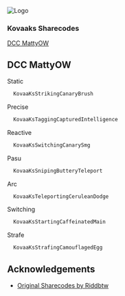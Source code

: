 ![Logo](https://themeta.com/wp-content/uploads/2021/11/kovaaks_logo.png)

### Kovaaks Sharecodes

[DCC MattyOW](https://github.com/bovaauf/Kovaaks-Sharecodes#dcc-mattyow)












## DCC MattyOW 

Static

```bash
  KovaaKsStrikingCanaryBrush
```

Precise

```bash
  KovaaKsTaggingCapturedIntelligence
```

Reactive

```bash
  KovaaKsSwitchingCanarySmg
```

Pasu

```bash
  KovaaKsSnipingButteryTeleport
```

Arc

```bash
  KovaaKsTeleportingCeruleanDodge
```
Switching

```bash
  KovaaKsStartingCaffeinatedMain
```

Strafe

```bash
  KovaaKsStrafingCamouflagedEgg
```





















































## Acknowledgements

 - [Original Sharecodes by Riddbtw](https://github.com/officialpure/Resources/blob/main/Sharecodes.md)
